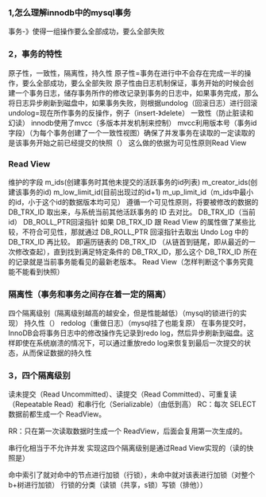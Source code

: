 ### 1,怎么理解innodb中的mysql事务

事务-》使得一组操作要么全部成功，要么全部失败

### 2，事务的特性

  原子性，一致性，隔离性，持久性
原子性=事务在进行中不会存在完成一半的操作，要么全部成功，要么全部失败
  原子性由日志机制保证，事务开始的时候会创建一个事务日志，储存事务所作的修改记录到事务的日志中，如果事务完成，那么将日志异步刷新到磁盘中，如果事务失败，则根据undolog（回滚日志）进行回滚
undolog=现在所作事务的反操作，例子（insert-》delete）
一致性（防止脏读和幻读）
  innodb使用了mvcc（多版本并发机制来控制）
  mvcc利用版本号（事务id字段）（为每个事务创建了一个一致性视图）确保了并发事务在读取的一定读取的是该事务开始之前已经提交的快照（）
这么做的依据为可见性原则Read View

### Read View 

维护的字段
m_ids(创建事务时其他未提交的活跃事务的id列表)
m_creator_ids(创建该事务的id)
m_low_limit_id(目前出现过的id+1)
m_up_limit_id（m_ids中最小的id，小于这个id的数据版本均可见）
遵循一个可见性原则，将要被修改的数据的 DB_TRX_ID 取出来，与系统当前其他活跃事务的 ID 去对比。
 DB_TRX_ID（当前id）
 DB_ROLL_PTR回滚指针
如果 DB_TRX_ID 跟 Read View 的属性做了某些比较，不符合可见性，那就通过 DB_ROLL_PTR 回滚指针去取出 Undo Log 中的 DB_TRX_ID 再比较。
即遍历链表的 DB_TRX_ID （从链首到链尾，即从最近的一次修改查起），直到找到满足特定条件的 DB_TRX_ID，那么这个 DB_TRX_ID 所在的记录就是当前事务能看见的最新老版本。
Read View（怎样判断这个事务究竟能不能看到快照）

### 隔离性（事务和事务之间存在着一定的隔离）

四个隔离级别（隔离级别越高的越安全，但是性能越低）（mysql的锁进行的实现）
持久性（）
redolog（重做日志）（mysql挂了也能复原）
在事务提交时，InnoDB会将事务日志中的修改操作先记录到redo log，然后异步刷新到磁盘。这样即使在系统崩溃的情况下，可以通过重放redo log来恢复到最后一次提交的状态，从而保证数据的持久性

### 3，四个隔离级别

  读未提交（Read Uncommitted）、读提交（Read Committed）、可重复读（Repeatable Read）和串行化（Serializable）（由低到高）
RC：每次 SELECT 数据前都生成一个 ReadView。

RR：只在第一次读取数据时生成一个 ReadView，后面会复用第一次生成的。

串行化相当于不允许并发
实现这四个隔离级别是通过Read View实现的（读的快照是）
  
  命中索引了就对命中的节点进行加锁（行锁），未命中就对该表进行加锁（对整个b+树进行加锁）
  行锁的分类（读锁（共享，s锁）写锁（排他））
 
  
